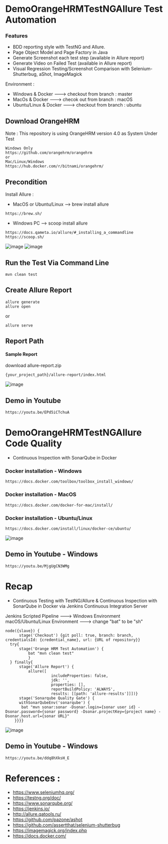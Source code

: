 # DemoOrangeHRMTestNGAllure Test Automation
### Features
- BDD reporting style with TestNG and Allure.
- Page Object Model and Page Factory in Java
- Generate Screenshot each test step (available in Allure report)
- Generate Video on Failed Test (available in Allure report)
- Visual Regression Testing/Screenshot Comparison with Selenium-Shutterbug, aShot, ImageMagick

Environment : 
- Windows & Docker  ---> checkout from branch : master
- MacOs & Docker ---> checok out from branch : macOS
- Ubuntu/Linux & Docker ---> checkout from branch : ubuntu

## Download OrangeHRM
Note : This repository is using OrangeHRM version 4.0 as System Under Test
```
Windows Only
https://github.com/orangehrm/orangehrm
or
Mac/Linux/Windows
https://hub.docker.com/r/bitnami/orangehrm/
```


## Precondition
Install Allure :
- MacOS or Ubuntu/Linux --> brew install allure
```
https://brew.sh/
```
- Windows PC --> scoop install allure
```
https://docs.qameta.io/allure/#_installing_a_commandline
https://scoop.sh/
```
![image](https://user-images.githubusercontent.com/26521948/58747484-725e6980-849e-11e9-82d7-0a6e215298ac.png)
![image](https://user-images.githubusercontent.com/26521948/58747500-9326bf00-849e-11e9-8069-fcd5eb6901a7.png)

## Run the Test Via Command Line
```
mvn clean test
```

## Create Allure Report
```
allure generate
allure open
```
or
```
allure serve
```

## Report Path
#### Sample Report
download allure-report.zip
```
{your_project_path}/allure-report/index.html
```
![image](https://user-images.githubusercontent.com/26521948/58747219-b9e2f680-849a-11e9-8ae1-e5a9d5b32c0b.png)

## Demo in Youtube
```
https://youtu.be/EPd5iCTchuA
```

# DemoOrangeHRMTestNGAllure Code Quality
- Continuous Inspection with SonarQube in Docker

### Docker installation - Windows
```
https://docs.docker.com/toolbox/toolbox_install_windows/
```

### Docker installation - MacOS
```
https://docs.docker.com/docker-for-mac/install/
```

### Docker installation - Ubuntu/Linux
```
https://docs.docker.com/install/linux/docker-ce/ubuntu/
```

![image](https://user-images.githubusercontent.com/26521948/58690464-276c2580-83bc-11e9-9c6a-a2729cd0fba7.png)

## Demo in Youtube - Windows
```
https://youtu.be/MjgUgCN3WMg
```

# Recap
- Continuous Testing with TestNG/Allure & Continuous Inspection with SonarQube in Docker via Jenkins Continuous Integration Server

Jenkins Scripted Pipeline ---> Windows Environment
macOS/Ubuntu/Linux Environment ---> change "bat" to be "sh"
```
node({slave}) {
      stage('Checkout') {git poll: true, branch: branch, credentialsId: {credential_name}, url: {URL of repository}}
  try{
      stage('Orange HRM Test Automation') {
          bat "mvn clean test"
          }
  } finally{
      stage('Allure Report') {
          allure([
                    includeProperties: false,
                    jdk: '',
                    properties: [],
                    reportBuildPolicy: 'ALWAYS',
                    results: [[path: 'allure-results']]])}
      stage('Sonarqube Quality Gate') {
      withSonarQubeEnv('sonarqube') {
       bat "mvn sonar:sonar -Dsonar.login={sonar user id} -Dsonar.password={sonar password} -Dsonar.projectKey={project name} -Dsonar.host.url={sonar URL}"
    }}}}
```
![image](https://user-images.githubusercontent.com/26521948/58901028-df8a2d00-8732-11e9-8ce5-2a708a718227.png)

## Demo in Youtube - Windows
```
https://youtu.be/ddq8hXksH_E
```

# References :
- https://www.seleniumhq.org/
- https://testng.org/doc/
- https://www.sonarqube.org/
- https://jenkins.io/
- http://allure.qatools.ru/
- https://github.com/pazone/ashot
- https://github.com/assertthat/selenium-shutterbug
- https://imagemagick.org/index.php
- https://docs.docker.com/

